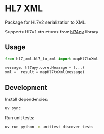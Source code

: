 # HL7 XML

Package for HL7v2 serialization to XML.

Supports Hl7v2 structures from [hl7Apy](https://crs4.github.io/hl7apy/) library.

## Usage

```Python
from hl7_xml.hl7_to_xml import mapHl7toXml

message: hl7apy.core.Message = (...)
xml =  result = mapHl7toXml(message)
```

## Development

Install dependencies:
```sh
uv sync
```

Run unit tests:

```sh
uv run python -m unittest discover tests
```